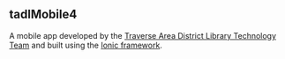## tadlMobile4

A mobile app developed by the [Traverse Area District Library Technology Team](https://www.tadl.org) and built using the [Ionic framework](http://ionicframework.com/docs/).